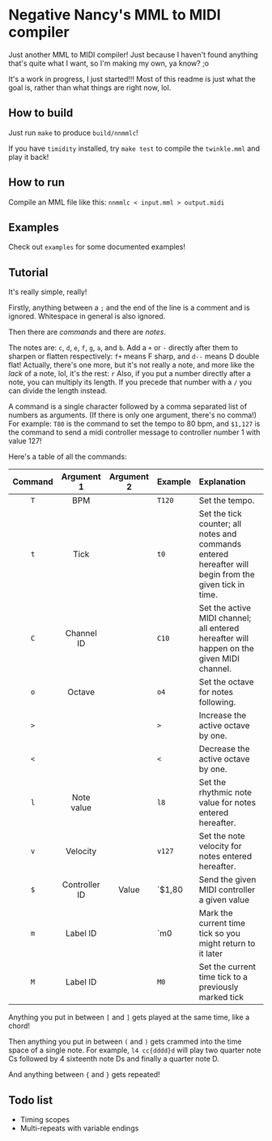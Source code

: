 # Negative Nancy's MML to MIDI compiler

Just another MML to MIDI compiler!  Just because I haven't found anything that's quite what I want, so I'm making my own, ya know? ;o

It's a work in progress, I just started!!! Most of this readme is just what the goal is, rather than what things are right now, lol.

## How to build

Just run `make` to produce `build/nnmmlc`!

If you have `timidity` installed, try `make test` to compile the `twinkle.mml` and play it back!

## How to run

Compile an MML file like this: `nnmmlc < input.mml > output.midi`

## Examples

Check out `examples` for some documented examples!

## Tutorial

It's really simple, really!

Firstly, anything between a `;` and the end of the line is a comment and is ignored.
Whitespace in general is also ignored.

Then there are *commands* and there are *notes*.

The notes are: `c`, `d`, `e`, `f`, `g`, `a`, and `b`. Add a `+` or `-` directly after them to sharpen or flatten respectively: `f+` means F sharp, and `d--` means D double flat!
Actually, there's one more, but it's not really a note, and more like the *lack* of a note, lol, it's the rest: `r`
Also, if you put a number directly after a note, you can multiply its length. If you precede that number with a `/` you can divide the length instead.

A command is a single character followed by a comma separated list of numbers as arguments. (If there is only one argument, there's no comma!) For example: `T80` is the command to set the tempo to 80 bpm, and `$1,127` is the command to send a midi controller message to controller number 1 with value 127!

Here's a table of all the commands:

| Command | Argument 1    | Argument 2 | Example | Explanation                                                                                            |
|:-------:|:-------------:|:----------:|:--------|:-------------------------------------------------------------------------------------------------------|
| `T`     | BPM           |            | `T120`  | Set the tempo.                                                                                         |
| `t`     | Tick          |            | `t0`    | Set the tick counter; all notes and commands entered hereafter will begin from the given tick in time. |
| `C`     | Channel ID    |            | `C10`   | Set the active MIDI channel; all entered hereafter will happen on the given MIDI channel.              |
| `o`     | Octave        |            | `o4`    | Set the octave for notes following.                                                                    |
| `>`     |               |            | `>`     | Increase the active octave by one.                                                                     |
| `<`     |               |            | `<`     | Decrease the active octave by one.                                                                     |
| `l`     | Note value    |            | `l8`    | Set the rhythmic note value for notes entered hereafter.                                               |
| `v`     | Velocity      |            | `v127`  | Set the note velocity for notes entered hereafter.                                                     |
| `$`     | Controller ID | Value      | `$1,80  | Send the given MIDI controller a given value                                                           |
| `m`     | Label ID      |            | `m0     | Mark the current time tick so you might return to it later                                             |
| `M`     | Label ID      |            | `M0`    | Set the current time tick to a previously marked tick                                                  |

Anything you put in between `[` and `]` gets played at the same time, like a chord!

Then anything you put in between `(` and `)` gets crammed into the time space of a single note. For example, `l4 cc{dddd}d` will play two quarter note Cs followed by 4 sixteenth note Ds and finally a quarter note D.

And anything between `{` and `}` gets repeated!

## Todo list

- Timing scopes
- Multi-repeats with variable endings
